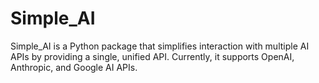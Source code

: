 # Simple_AI
Simple_AI is a Python package that simplifies interaction with multiple AI APIs by providing a single, unified API. Currently, it supports OpenAI, Anthropic, and Google AI APIs.

